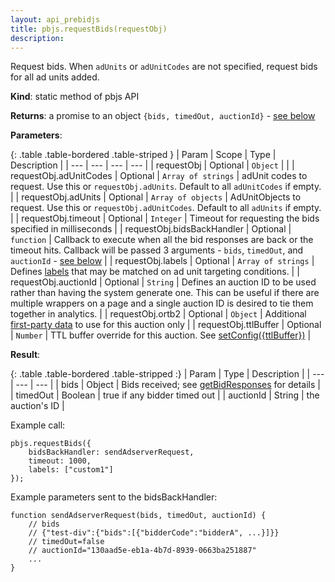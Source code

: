 ```yaml
---
layout: api_prebidjs
title: pbjs.requestBids(requestObj)
description:
---
```



Request bids. When `adUnits` or `adUnitCodes` are not specified, request bids for all ad units added.

**Kind**: static method of pbjs API

**Returns**: a promise to an object `{bids, timedOut, auctionId}` - [see below](#result)

**Parameters**:

{: .table .table-bordered .table-striped }
| Param | Scope | Type | Description |
| --- | --- | --- | --- |
| requestObj | Optional | `Object` |  |
| requestObj.adUnitCodes | Optional | `Array of strings` | adUnit codes to request. Use this or `requestObj.adUnits`. Default to all `adUnitCodes` if empty. |
| requestObj.adUnits | Optional | `Array of objects` | AdUnitObjects to request. Use this or `requestObj.adUnitCodes`. Default to all `adUnits` if empty. |
| requestObj.timeout | Optional | `Integer` | Timeout for requesting the bids specified in milliseconds |
| requestObj.bidsBackHandler | Optional | `function` | Callback to execute when all the bid responses are back or the timeout hits. Callback will be passed 3 arguments - `bids`, `timedOut`, and `auctionId` - [see below](#result) |
| requestObj.labels | Optional | `Array of strings` | Defines [labels](#labels) that may be matched on ad unit targeting conditions. |
| requestObj.auctionId | Optional | `String` | Defines an auction ID to be used rather than having the system generate one. This can be useful if there are multiple wrappers on a page and a single auction ID is desired to tie them together in analytics. |
| requestObj.ortb2 | Optional | `Object` | Additional [first-party data](/features/firstPartyData.html) to use for this auction only |
| requestObj.ttlBuffer | Optional | `Number` |  TTL buffer override for this auction. See [setConfig({ttlBuffer})](/dev-docs/publisher-api-reference/setConfig.html#setConfig-ttlBuffer) |


<a id="result" />

**Result**:

{: .table .table-bordered .table-stripped :}
| Param     | Type    | Description                                                                    |
| ---       | ---     | ---                                                                            |
| bids      | Object  | Bids received; see [getBidResponses](getBidResponses.html) for details | 
| timedOut  | Boolean | true if any bidder timed out                                                   |
| auctionId | String  | the auction's ID                                                               |

Example call:

```
pbjs.requestBids({
    bidsBackHandler: sendAdserverRequest,
    timeout: 1000,
    labels: ["custom1"]
});
```

Example parameters sent to the bidsBackHandler:
```
function sendAdserverRequest(bids, timedOut, auctionId) {
    // bids
    // {"test-div":{"bids":[{"bidderCode":"bidderA", ...}]}}
    // timedOut=false
    // auctionId="130aad5e-eb1a-4b7d-8939-0663ba251887"
    ...
}
```
